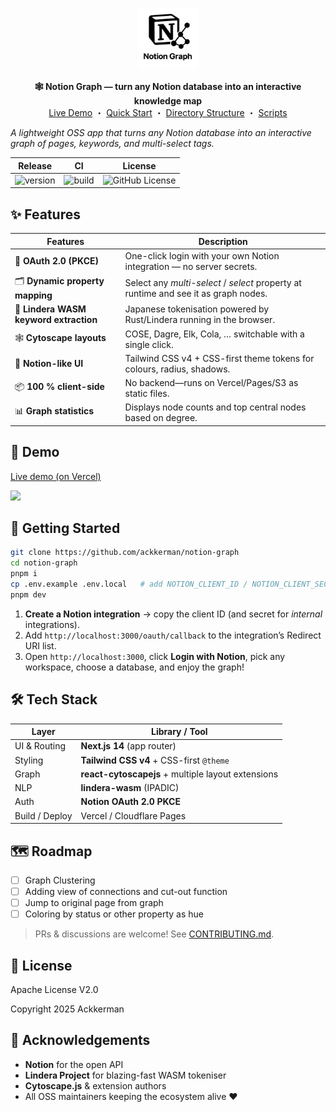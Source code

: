 
<p align="center">
  <img src="./public/notion-graph-icon.png" width="96" alt="Notion Graph icon"><br><br>
  <b>🕸️  Notion Graph — turn any Notion database into an interactive knowledge map</b><br>
  <a href="https://notion-graph-gray.vercel.app/">Live Demo</a> ・
  <a href="#-quick-start">Quick Start</a> ・
  <a href="#-directory-structure">Directory Structure</a> ・
  <a href="#%EF%B8%8F-scripts">Scripts</a>
</p>

*A lightweight OSS app that turns any Notion database into an interactive graph of pages, keywords, and multi-select tags.*

| Release | CI  | License |
| --- | --- | -- |
| ![version](https://img.shields.io/github/v/tag/ackkerman/notion-graph?label=version) | ![build](https://img.shields.io/github/actions/workflow/status/ackkerman/notion-graph/ci.yml?label=build) | ![GitHub License](https://img.shields.io/github/license/ackkerman/notion-graph) |

## ✨ Features

| Features | Description  |
| --- | --- |
| 🔐 **OAuth 2.0 (PKCE)**                | One-click login with your own Notion integration — no server secrets.               |
| 🗂 **Dynamic property mapping**        | Select any *multi-select* / *select* property at runtime and see it as graph nodes. |
| 🧠 **Lindera WASM keyword extraction** | Japanese tokenisation powered by Rust/Lindera running in the browser.               |
| 🕸 **Cytoscape layouts**               | COSE, Dagre, Elk, Cola, … switchable with a single click.                           |
| 🎨 **Notion-like UI**                  | Tailwind CSS v4 + CSS-first theme tokens for colours, radius, shadows.              |
| 📦 **100 % client-side**               | No backend—runs on Vercel/Pages/S3 as static files.                                 |
| 📊 **Graph statistics**                | Displays node counts and top central nodes based on degree.                        |

## 📸 Demo

[Live demo (on Vercel)](https://notion-graph-gray.vercel.app/)

![](./assets/usage.gif)

## 🚀 Getting Started

```bash
git clone https://github.com/ackkerman/notion-graph
cd notion-graph
pnpm i
cp .env.example .env.local   # add NOTION_CLIENT_ID / NOTION_CLIENT_SECRET
pnpm dev
```

1. **Create a Notion integration** → copy the client ID (and secret for *internal* integrations).
2. Add `http://localhost:3000/oauth/callback` to the integration’s Redirect URI list.
3. Open `http://localhost:3000`, click **Login with Notion**, pick any workspace, choose a database, and enjoy the graph!


## 🛠 Tech Stack

| Layer          | Library / Tool                                     |
| -------------- | -------------------------------------------------- |
| UI & Routing   | **Next.js 14** (app router)                        |
| Styling        | **Tailwind CSS v4** + CSS-first `@theme`           |
| Graph          | **react-cytoscapejs** + multiple layout extensions |
| NLP            | **lindera-wasm** (IPADIC)                          |
| Auth           | **Notion OAuth 2.0 PKCE**                          |
| Build / Deploy | Vercel / Cloudflare Pages                          |


## 🗺️ Roadmap

* [ ] Graph Clustering
* [ ] Adding view of connections and cut-out function
* [ ] Jump to original page from graph
* [ ] Coloring by status or other property as hue

> PRs & discussions are welcome! See [CONTRIBUTING.md](./CONTRIBUTING.md).


## 📄 License

Apache License V2.0 

Copyright 2025 Ackkerman

## 🙏 Acknowledgements

* **Notion** for the open API
* **Lindera Project** for blazing-fast WASM tokeniser
* **Cytoscape.js** & extension authors
* All OSS maintainers keeping the ecosystem alive ❤️

